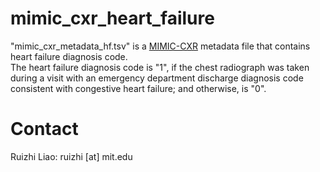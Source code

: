 # mimic_cxr_heart_failure

"mimic_cxr_metadata_hf.tsv" is a [MIMIC-CXR](https://physionet.org/content/mimic-cxr/2.0.0/) metadata file that contains heart failure diagnosis code. <br />
The heart failure diagnosis code is "1", if the chest radiograph was taken during a visit with an emergency department discharge diagnosis code consistent with congestive heart failure; and otherwise, is "0".

# Contact

Ruizhi Liao: ruizhi [at] mit.edu
